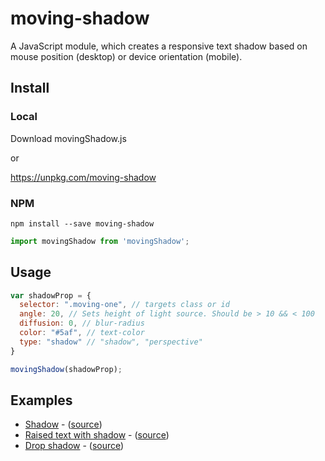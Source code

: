 # moving-shadow
A JavaScript module, which creates a responsive text shadow based on mouse position (desktop) or device orientation (mobile).

## Install

### Local
Download movingShadow.js

or

https://unpkg.com/moving-shadow

### NPM
`npm install --save moving-shadow`  

``` javascript
import movingShadow from 'movingShadow';
```

## Usage

```javascript
var shadowProp = {
  selector: ".moving-one", // targets class or id
  angle: 20, // Sets height of light source. Should be > 10 && < 100
  diffusion: 0, // blur-radius
  color: "#5af", // text-color
  type: "shadow" // "shadow", "perspective"
}

movingShadow(shadowProp);
```

## Examples
* [Shadow](https://mister-blanket.github.io/moving-shadow/examples/shadow) - ([source](https://github.com/mister-blanket/moving-shadow/blob/master/examples/shadow.html))
* [Raised text with shadow](https://mister-blanket.github.io/moving-shadow/examples/shadow-raised) - ([source](https://github.com/mister-blanket/moving-shadow/blob/master/examples/shadow-raised.html))
* [Drop shadow](https://mister-blanket.github.io/moving-shadow/examples/dropshadow) - ([source](https://github.com/mister-blanket/moving-shadow/blob/master/examples/drop-shadow.html))
